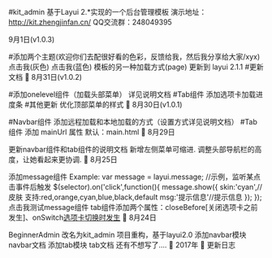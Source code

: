 #kit_admin
基于Layui 2.*实现的一个后台管理模板
演示地址：http://kit.zhengjinfan.cn/
QQ交流群：248049395 

9月1日(v1.0.3)

#添加两个主题(欢迎你们去配很好看的色彩，反馈给我，然后我分享给大家/xyx)
点击我(灰色)
点击我(蓝色)
模板的另一种加载方式(page)
更新到 layui 2.1.1 #更新文档

8月31日(v1.0.2)

#添加onelevel组件（加载头部菜单）
详见说明文档
#Tab组件
添加选项卡加载进度条
#其他更新
优化顶部菜单的样式

8月30日(v1.0.1)

#Navbar组件
添加远程加载和本地加载的方式（设置方式详见说明文档）
#Tab组件
添加 mainUrl 属性 默认：main.html

8月29日

更新navbar组件和tab组件的说明文档
新增左侧菜单可缩进.
调整头部导航栏的高度，让她看起来更协调.

8月25日

添加message组件
Example:
var message = layui.message;
//示例，监听某点击事件后触发
$(selector).on('click',function(){
    message.show({
        skin:'cyan',//皮肤  支持:red,orange,cyan,blue,black,default
        msg:'提示信息'//提示信息
    });
});
点击我测试message组件
tab组件添加两个属性：closeBefore[关闭选项卡之前发生]、onSwitch[选项卡切换时发生](具体请查看文档[好像文档还没加进去~~~])

8月24日

BeginnerAdmin 改名为kit_admin
项目重构，基于layui2.0
添加navbar模块 navbar文档
添加tab模块 tab文档
还有不想写了....

2017年

更新日志